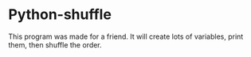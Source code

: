 # Python-shuffle
This program was made for a friend. It will create lots of variables, print them, then shuffle the order. 
